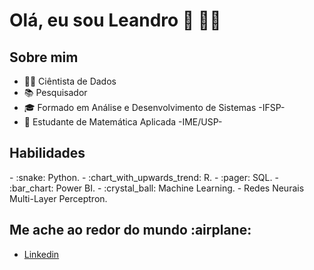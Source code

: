 # **Olá, eu sou Leandro** 👋 :man_technologist:
###

<h2 align="left"> Sobre mim </h2>

- :man_technologist: Ciêntista de Dados
- :books: Pesquisador
- :mortar_board:  Formado em Análise e Desenvolvimento de Sistemas -IFSP-
- :1234: Estudante de Matemática Aplicada -IME/USP-

<h2 align="left"> Habilidades </h2>
 - :snake: Python.
 - :chart_with_upwards_trend: R.
 - :pager: SQL.
 - :bar_chart: Power BI.
 - :crystal_ball: Machine Learning.
 - Redes Neurais Multi-Layer Perceptron.
 
 <h2 align="left"> Me ache ao redor do mundo  :airplane:</h2>

  - [Linkedin](https://www.linkedin.com/in/leandro-coelhos/)
  

